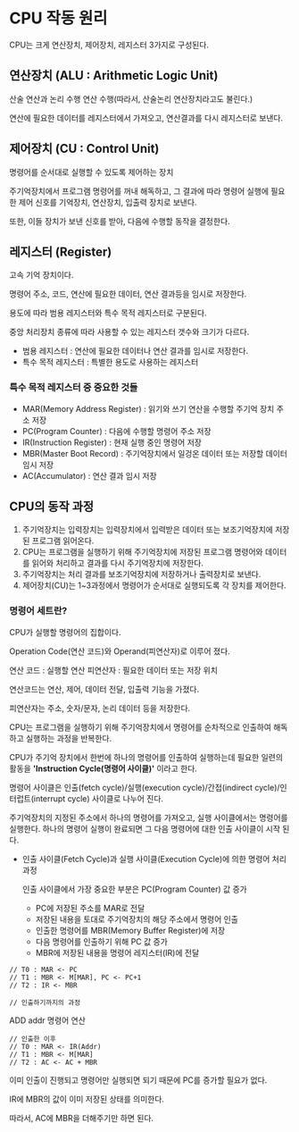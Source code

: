 # CPU 작동 원리

CPU는 크게 연산장치, 제어장치, 레지스터 3가지로 구성된다.

## 연산장치 (ALU : Arithmetic Logic Unit)

산술 연산과 논리 수행 연산 수행(따라서, 산술논리 연산장치라고도 불린다.)

연산에 필요한 데이터를 레지스터에서 가져오고, 연산결과를 다시 레지스터로 보낸다.

## 제어장치 (CU : Control Unit)

명령어를 순서대로 실행할 수 있도록 제어하는 장치

주기억장치에서 프로그램 명령어를 꺼내 해독하고, 그 결과에 따라 명령어 실행에 필요한 제어 신호를 기억장치, 연산장치, 입출력 장치로 보낸다.

또한, 이들 장치가 보낸 신호를 받아, 다음에 수행할 동작을 결정한다.

## 레지스터 (Register)

고속 기억 장치이다.

명령어 주소, 코드, 연산에 필요한 데이터, 연산 결과등을 임시로 저장한다.

용도에 따라 범용 레지스터와 특수 목적 레지스터로 구분된다.

중앙 처리장치 종류에 따라 사용할 수 있는 레지스터 갯수와 크기가 다르다.

- 범용 레지스터 : 연산에 필요한 데이터나 연산 결과를 임시로 저장한다.
- 특수 목적 레지스터 : 특별한 용도로 사용하는 레지스터

### 특수 목적 레지스터 중 중요한 것들

- MAR(Memory Address Register) : 읽기와 쓰기 연산을 수행할 주기억 장치 주소 저장
- PC(Program Counter) : 다음에 수행할 명령어 주소 저장
- IR(Instruction Register) : 현재 실행 중인 명령어 저장
- MBR(Master Boot Record) : 주기억장치에서 일겅온 데이터 또는 저장할 데이터 임시 저장
- AC(Accumulator) : 연산 결과 임시 저장

## CPU의 동작 과정

1. 주기억장치는 입력장치는 입력장치에서 입력받은 데이터 또는 보조기억장치에 저장된 프로그램 읽어온다.
2. CPU는 프로그램을 실행하기 위해 주기억장치에 저장된 프로그램 명령어와 데이터를 읽어와 처리하고 결과를 다시 주기억장치에 저장한다.
3. 주기억장치는 처리 결과를 보조기억장치에 저장하거나 출력장치로 보낸다.
4. 제어장치(CU)는 1~3과정에서 명령어가 순서대로 실행되도록 각 장치를 제어한다.

### 명령어 세트란?

CPU가 실행할 명령어의 집합이다.

Operation Code(연산 코드)와 Operand(피연산자)로 이루어 졌다.

연산 코드 : 실행할 연산
피연산자 : 필요한 데이터 또는 저장 위치

연산코드는 연산, 제어, 데이터 전달, 입출력 기능을 가졌다.

피연산자는 주소, 숫자/문자, 논리 데이터 등을 저장한다.

CPU는 프로그램을 실행하기 위해 주기억장치에서 명령어를 순차적으로 인출하여 해독하고 실행하는 과정을 반복한다.

CPU가 주기억 장치에서 한번에 하나의 명령어를 인출하여 실행하는데 필요한 일련의 활동을 **'Instruction Cycle(명령어 사이클)'** 이라고 한다.

명령어 사이클은 인출(fetch cycle)/실행(execution cycle)/간접(indirect cycle)/인터럽트(interrupt cycle) 사이클로 나누어 진다.

주기억장치의 지정된 주소에서 하나의 명령어를 가져오고, 실행 사이클에서는 명령어를 실행한다. 하나의 명령어 실행이 완료되면 그 다음 명령어에 대한 인출 사이클이 시작 된다.

- 인출 사이클(Fetch Cycle)과 실행 사이클(Execution Cycle)에 의한 명령어 처리 과정

  인출 사이클에서 가장 중요한 부분은 PC(Program Counter) 값 증가

  - PC에 저장된 주소를 MAR로 전달
  - 저장된 내용을 토대로 주기억장치의 해당 주소에서 명령어 인출
  - 인출한 명령어를 MBR(Memory Buffer Register)에 저장
  - 다음 명령어를 인출하기 위해 PC 값 증가
  - MBR에 저장된 내용을 명령어 레지스터(IR)에 전달

```
// T0 : MAR <- PC
// T1 : MBR <- M[MAR], PC <- PC+1
// T2 : IR <- MBR

// 인출하기까지의 과정
```

ADD addr 명령어 연산

```
// 인출한 이후
// T0 : MAR <- IR(Addr)
// T1 : MBR <- M[MAR]
// T2 : AC <- AC + MBR
```

이미 인출이 진행되고 명령어만 실행되면 되기 때문에 PC를 증가할 필요가 없다.

IR에 MBR의 값이 이미 저장된 상태를 의미한다.

따라서, AC에 MBR을 더해주기만 하면 된다.

